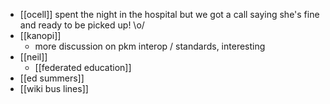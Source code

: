 - [[ocell]] spent the night in the hospital but we got a call saying she's fine and ready to be picked up! \o/
- [[kanopi]]
	- more discussion on pkm interop / standards, interesting
- [[neil]]
	- [[federated education]]
- [[ed summers]]
- [[wiki bus lines]]